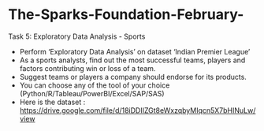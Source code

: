 # The-Sparks-Foundation-February-
Task 5: Exploratory Data Analysis - Sports
- Perform ‘Exploratory Data Analysis’ on dataset ‘Indian Premier League’
- As a sports analysts, find out the most successful teams, players and factors contributing win or loss of a team.
- Suggest teams or players a company should endorse for its products.
- You can choose any of the tool of your choice (Python/R/Tableau/PowerBI/Excel/SAP/SAS)
- Here is the dataset : https://drive.google.com/file/d/18iDDIIZGt8eWxzqbyMIqcn5X7bHINuLw/view
